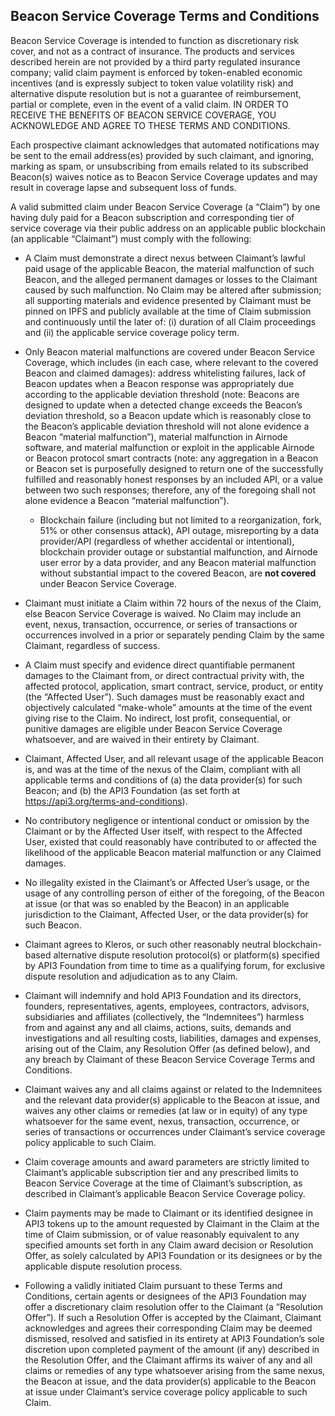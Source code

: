 ## Beacon Service Coverage Terms and Conditions

Beacon Service Coverage is intended to function as discretionary risk cover, and not as a contract of insurance. The products and services described herein are not provided by a third party regulated insurance company; valid claim payment is enforced by token-enabled economic incentives (and is expressly subject to token value volatility risk) and alternative dispute resolution but is not a guarantee of reimbursement, partial or complete, even in the event of a valid claim. IN ORDER TO RECEIVE THE BENEFITS OF BEACON SERVICE COVERAGE, YOU ACKNOWLEDGE AND AGREE TO THESE TERMS AND CONDITIONS.

Each prospective claimant acknowledges that automated notifications may be sent to the email address(es) provided by such claimant, and ignoring, marking as spam, or unsubscribing from emails related to its subscribed Beacon(s) waives notice as to Beacon Service Coverage updates and may result in coverage lapse and subsequent loss of funds.

A valid submitted claim under Beacon Service Coverage (a “Claim”) by one having duly paid for a Beacon subscription and corresponding tier of service coverage via their public address on an applicable public blockchain (an applicable “Claimant”) must comply with the following:

- A Claim must demonstrate a direct nexus between Claimant’s lawful paid usage of the applicable Beacon, the material malfunction of such Beacon, and the alleged permanent damages or losses to the Claimant caused by such malfunction. No Claim may be altered after submission; all supporting materials and evidence presented by Claimant must be pinned on IPFS and publicly available at the time of Claim submission and continuously until the later of: (i) duration of all Claim proceedings and (ii) the applicable service coverage policy term.

- Only Beacon material malfunctions are covered under Beacon Service Coverage, which includes (in each case, where relevant to the covered Beacon and claimed damages): address whitelisting failures, lack of Beacon updates when a Beacon response was appropriately due according to the applicable deviation threshold (note: Beacons are designed to update when a detected change exceeds the Beacon’s deviation threshold, so a Beacon update which is reasonably close to the Beacon’s applicable deviation threshold will not alone evidence a Beacon “material malfunction”), material malfunction in Airnode software, and material malfunction or exploit in the applicable Airnode or Beacon protocol smart contracts (note: any aggregation in a Beacon or Beacon set is purposefully designed to return one of the successfully fulfilled and reasonably honest responses by an included API, or a value between two such responses; therefore, any of the foregoing shall not alone evidence a Beacon “material malfunction”). 

   - Blockchain failure (including but not limited to a reorganization, fork, 51% or other consensus attack), API outage, misreporting by a data provider/API (regardless of whether accidental or intentional), blockchain provider outage or substantial malfunction, and Airnode user error by a data provider, and any Beacon material malfunction without substantial impact to the covered Beacon, are __not covered__ under Beacon Service Coverage.

- Claimant must initiate a Claim within 72 hours of the nexus of the Claim, else Beacon Service Coverage is waived. No Claim may include an event, nexus, transaction, occurrence, or series of transactions or occurrences involved in a prior or separately pending Claim by the same Claimant, regardless of success.

- A Claim must specify and evidence direct quantifiable permanent damages to the Claimant from, or direct contractual privity with, the affected protocol, application, smart contract, service, product, or entity (the “Affected User”). Such damages must be reasonably exact and objectively calculated “make-whole” amounts at the time of the event giving rise to the Claim. No indirect, lost profit, consequential, or punitive damages are eligible under Beacon Service Coverage whatsoever, and are waived in their entirety by Claimant. 

- Claimant, Affected User, and all relevant usage of the applicable Beacon is, and was at the time of the nexus of the Claim, compliant with all applicable terms and conditions of (a) the data provider(s) for such Beacon; and (b) the API3 Foundation (as set forth at https://api3.org/terms-and-conditions).  

- No contributory negligence or intentional conduct or omission by the Claimant or by the Affected User itself, with respect to the Affected User, existed that could reasonably have contributed to or affected the likelihood of the applicable Beacon material malfunction or any Claimed damages.

- No illegality existed in the Claimant’s or Affected User’s usage, or the usage of any controlling person of either of the foregoing, of the Beacon at issue (or that was so enabled by the Beacon) in an applicable jurisdiction to the Claimant, Affected User, or the data provider(s) for such Beacon.

- Claimant agrees to Kleros, or such other reasonably neutral blockchain-based alternative dispute resolution protocol(s) or platform(s) specified by API3 Foundation from time to time as a qualifying forum, for exclusive dispute resolution and adjudication as to any Claim.

- Claimant will indemnify and hold API3 Foundation and its directors, founders, representatives, agents, employees, contractors, advisors, subsidiaries and affiliates (collectively, the “Indemnitees”) harmless from and against any and all claims, actions, suits, demands and investigations and all resulting costs, liabilities, damages and expenses, arising out of the Claim, any Resolution Offer (as defined below), and any breach by Claimant of these Beacon Service Coverage Terms and Conditions.

- Claimant waives any and all claims against or related to the Indemnitees and the relevant data provider(s) applicable to the Beacon at issue, and waives any other claims or remedies (at law or in equity) of any type whatsoever for the same event, nexus, transaction, occurrence, or series of transactions or occurrences under Claimant’s service coverage policy applicable to such Claim.

- Claim coverage amounts and award parameters are strictly limited to Claimant’s applicable subscription tier and any prescribed limits to Beacon Service Coverage at the time of Claimant’s subscription, as described in Claimant’s applicable Beacon Service Coverage policy.

- Claim payments may be made to Claimant or its identified designee in API3 tokens up to the amount requested by Claimant in the Claim at the time of Claim submission, or of value reasonably equivalent to any specified amounts set forth in any Claim award decision or Resolution Offer, as solely calculated by API3 Foundation or its designees or by the applicable dispute resolution process.

- Following a validly initiated Claim pursuant to these Terms and Conditions, certain agents or designees of the API3 Foundation may offer a discretionary claim resolution offer to the Claimant (a “Resolution Offer”). If such a Resolution Offer is accepted by the Claimant, Claimant acknowledges and agrees their corresponding Claim may be deemed dismissed, resolved and satisfied in its entirety at API3 Foundation’s sole discretion upon completed payment of the amount (if any) described in the Resolution Offer, and the Claimant affirms its waiver of any and all claims or remedies of any type whatsoever arising from the same nexus, the Beacon at issue, and the data provider(s) applicable to the Beacon at issue under Claimant’s service coverage policy applicable to such Claim.

